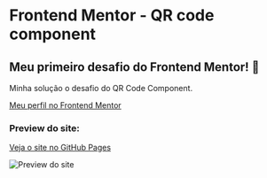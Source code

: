 # Frontend Mentor - QR code component

## Meu primeiro desafio do Frontend Mentor! 👋

Minha solução o desafio do QR Code Component.

[Meu perfil no Frontend Mentor](https://www.frontendmentor.io/profile/joaoglibras)

### Preview do site:
[Veja o site no GitHub Pages](https://joaoglibras.github.io/desafios/frontend-mentor/qr-code-component/)

![Preview do site](https://res.cloudinary.com/dz209s6jk/image/upload/v1642681473/Challenges/lzfaukzhigbavv5sc26b.jpg)